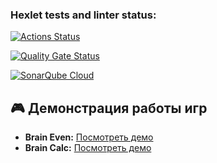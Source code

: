 ### Hexlet tests and linter status:
[![Actions Status](https://github.com/Estepa08/frontend-project-44/actions/workflows/hexlet-check.yml/badge.svg)](https://github.com/Estepa08/frontend-project-44/actions)

[![Quality Gate Status](https://sonarcloud.io/api/project_badges/measure?project=Estepa08_frontend-project-44&metric=alert_status)](https://sonarcloud.io/summary/new_code?id=Estepa08_frontend-project-44)

[![SonarQube Cloud](https://sonarcloud.io/images/project_badges/sonarcloud-light.svg)](https://sonarcloud.io/summary/new_code?id=Estepa08_frontend-project-44)



## 🎮 Демонстрация работы игр

- **Brain Even:** [Посмотреть демо](https://asciinema.org/a/iWpuq5egeknqrzrGFGWLnoC4L)
- **Brain Calc:** [Посмотреть демо](https://asciinema.org/a/Z5qpuIxz63YIT2gB1tzNalFof)

